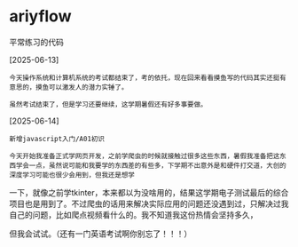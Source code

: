 # ariyflow
平常练习的代码

[2025-06-13]

    今天操作系统和计算机系统的考试都结束了，考的依托，现在回来看看摸鱼写的代码其实还挺有意思的，摸鱼可以激发人的潜力实锤了。

    虽然考试结束了，但是学习还要继续，这学期暑假还有好多事要做。

[2025-06-14]

    新增javascript入门/A01初识
    
    今天开始我准备正式学网页开发，之前学爬虫的时候就接触过很多这些东西，暑假我准备把这东西学会一点，虽然说可能和我要学的东西差的有些多，下学期不出意外是和硬件打交道，大创的深度学习可能也很少会用到，但我还是想学
    
一下，就像之前学tkinter，本来都以为没啥用的，结果这学期电子测试最后的综合项目也是用到了。不过爬虫的话用来解决实际应用的问题还没遇到过，只解决过我自己的问题，比如爬点视频看什么的。我不知道我这份热情会坚持多久，

但我会试试。（还有一门英语考试啊你别忘了！！！）

